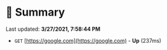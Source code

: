 # 📖 Summary
Last updated: **3/27/2021, 7:58:44 PM**

- `GET` [https://google.com](https://google.com) - **Up** (237ms)
